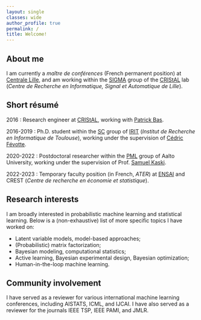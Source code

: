 ```yaml
---
layout: single
classes: wide
author_profile: true
permalink: /
title: Welcome!
---
```


## About me

I am currently a *maître de conférences* (French permanent position) at [Centrale Lille](https://centralelille.fr/), and am working within the [SIGMA](https://www.cristal.univ-lille.fr/?rubrique27&eid=30) group of the [CRIStAL](https://www.cristal.univ-lille.fr) lab (*Centre de Recherche en Informatique, Signal et Automatique de Lille*).


## Short résumé

2016 : Research engineer at [CRIStAL](https://www.cristal.univ-lille.fr), working with [Patrick Bas](http://patrickbas.ec-lille.fr/Patrick_Bas_home_page/Home_Page.html).

2016-2019 : Ph.D. student within the [SC](https://www.irit.fr/departement/signaux-images/sc/) group of [IRIT](https://www.irit.fr/) (*Institut de Recherche en Informatique de Toulouse*), working under the supervision of [Cédric Févotte](https://www.irit.fr/~Cedric.Fevotte).

2020-2022 : Postdoctoral researcher within the [PML](https://research.cs.aalto.fi/pml/) group of Aalto University, working under the supervision of Prof. [Samuel Kaski](https://people.aalto.fi/samuel.kaski).

2022-2023 : Temporary faculty position (in French, *ATER*) at [ENSAI](https://ensai.fr/) and CREST (*Centre de recherche en économie et statistique*).


## Research interests

I am broadly interested in probabilistic machine learning and statistical learning. Below is a (non-exhaustive) list of more specific topics I have worked on:
* Latent variable models, model-based approaches;
* (Probabilistic) matrix factorization;
* Bayesian modeling, computational statistics;
* Active learning, Bayesian experimental design, Bayesian optimization;
* Human-in-the-loop machine learning.

## Community involvement

I have served as a reviewer for various international machine learning conferences, including AISTATS, ICML, and IJCAI. I have also served as a reviewer for the journals IEEE TSP, IEEE PAMI, and JMLR.